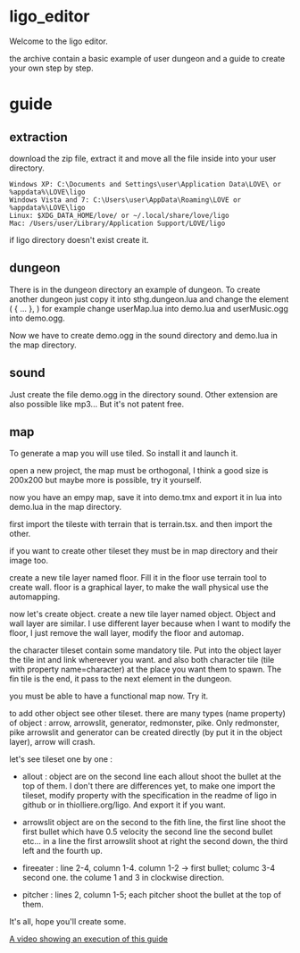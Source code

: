 # ligo_editor

Welcome to the ligo editor.

the archive contain a basic example of user dungeon and a guide to create your own step by step.

# guide

## extraction

download the zip file, extract it and move all the file inside into your user directory.

    Windows XP: C:\Documents and Settings\user\Application Data\LOVE\ or %appdata%\LOVE\ligo
    Windows Vista and 7: C:\Users\user\AppData\Roaming\LOVE or %appdata%\LOVE\ligo
    Linux: $XDG_DATA_HOME/love/ or ~/.local/share/love/ligo
    Mac: /Users/user/Library/Application Support/LOVE/ligo

if ligo directory doesn't exist create it.

## dungeon

There is in the dungeon directory an example of dungeon. To create another dungeon just copy it into sthg.dungeon.lua and change the element ( { ... }, )
for example change userMap.lua into demo.lua and userMusic.ogg into demo.ogg.

Now we have to create demo.ogg in the sound directory and demo.lua in the map directory.

## sound

Just create the file demo.ogg in the directory sound. Other extension are also possible like mp3... But it's not patent free.

## map

To generate a map you will use tiled. So install it and launch it.

open a new project, the map must be orthogonal, I think a good size is 200x200 but maybe more is possible, try it yourself.

now you have an empy map, save it into demo.tmx and export it in lua into demo.lua in the map directory.

first import the tileste with terrain that is terrain.tsx.
and then import the other.

if you want to create other tileset they must be in map directory and their image too.

create a new tile layer named floor. Fill it in the floor use terrain tool to create wall. floor is a graphical layer, to make the wall physical use the automapping. 

now let's create object. create a new tile layer named object. Object and wall layer are similar. I use different layer because when I want to modify the floor, I just remove the wall layer, modify the floor and automap.

the character tileset contain some mandatory tile. Put into the object layer the tile int and link whereever you want. and also both character tile (tile with property name=character) at the place you want them to spawn. The fin tile is the end, it pass to the next element in the dungeon.

you must be able to have a functional map now. Try it.

to add other object see other tileset. there are many types (name property) of object : arrow, arrowslit, generator, redmonster, pike. Only redmonster, pike arrowslit and generator can be created directly (by put it in the object layer), arrow will crash.

let's see tileset one by one :

* allout : object are on the second line each allout shoot the bullet at the top of them. I don't there are differences yet, to make one import the tileset, modify property with the specification in the readme of ligo in github or in thiolliere.org/ligo. And export it if you want.

* arrowslit object are on the second to the fith line, the first line shoot the first bullet which have 0.5 velocity the second line the second bullet etc... in a line the first arrowslit shoot at right the second down, the third left and the fourth up.

* fireeater : line 2-4, column 1-4. column 1-2 -> first bullet; columc 3-4 second one. the colume 1 and 3 in clockwise direction.

* pitcher : lines 2, column 1-5; each pitcher shoot the bullet at the top of them.

It's all, hope you'll create some.

[A video showing an execution of this guide](www.thiolliere.org/ligo/demo_editor.avi)
